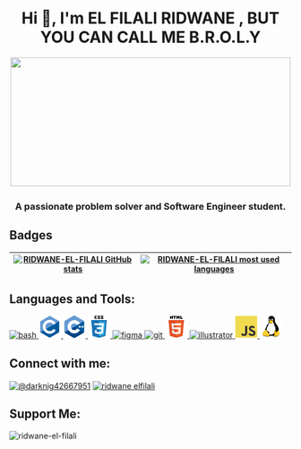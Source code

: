 <h1 align="center">Hi 🎃, I'm EL FILALI RIDWANE , BUT YOU CAN CALL ME B.R.O.L.Y</h1>
<p align="center"> <img src="https://external-content.duckduckgo.com/iu/?u=https%3A%2F%2Fwww.codecorners.com%2Fwp-content%2Fuploads%2F2018%2F05%2Fsenior-front-end-developer-openings-1.gif&f=1&nofb=1&ipt=189b009f82b2791d45519a08d5432d27e81488035661d2d50ec89db2cb57c132&ipo=images" width="500" height="230"/> </p>


<h3 align="center">A passionate problem solver and Software Engineer student.</h3>

<h2 > Badges </h2>
<!-- <p align="center">
<a href="https://github.com/oakoudad/badge42"><img src="https://badge.mediaplus.ma/colorfulwaves/cel-oiri" alt="cel-oiri's 42 stats" /></a>
</p> -->

| [![RIDWANE-EL-FILALI GitHub stats](https://github-readme-stats.vercel.app/api?username=RIDWANE-EL-FILALI&count_private=true&show_icons=true&hide=issues&hide_border=true&theme=midnight-purple)](https://github.com/RIDWANE-EL-FILALI?tab=repositories) | [![RIDWANE-EL-FILALI most used languages](https://github-readme-stats.vercel.app/api/top-langs/?username=RIDWANE-EL-FILALI&layout=compact&hide_border=true&theme=midnight-purple)](https://github.com/RIDWANE-EL-FILALI?tab=repositories) |
|:-:|:-:|


<h2 align="left">Languages and Tools:</h2>
<p align="left"> <a href="https://www.gnu.org/software/bash/" target="_blank" rel="noreferrer"> <img src="https://www.vectorlogo.zone/logos/gnu_bash/gnu_bash-icon.svg" alt="bash" width="40" height="40"/> </a> 
<a href="https://www.cprogramming.com/" target="_blank" rel="noreferrer"> <img src="https://raw.githubusercontent.com/devicons/devicon/master/icons/c/c-original.svg" alt="c" width="40" height="40"/> </a> <a href="https://www.w3schools.com/cpp/" target="_blank" rel="noreferrer"> <img src="https://raw.githubusercontent.com/devicons/devicon/master/icons/cplusplus/cplusplus-original.svg" alt="cplusplus" width="40" height="40"/> </a> <a href="https://www.w3schools.com/css/" target="_blank" rel="noreferrer"> <img src="https://raw.githubusercontent.com/devicons/devicon/master/icons/css3/css3-original-wordmark.svg" alt="css3" width="40" height="40"/> </a> <a href="https://www.figma.com/" target="_blank" rel="noreferrer"> <img src="https://www.vectorlogo.zone/logos/figma/figma-icon.svg" alt="figma" width="40" height="40"/> </a> <a href="https://git-scm.com/" target="_blank" rel="noreferrer"> <img src="https://www.vectorlogo.zone/logos/git-scm/git-scm-icon.svg" alt="git" width="40" height="40"/> </a> <a href="https://www.w3.org/html/" target="_blank" rel="noreferrer"> <img src="https://raw.githubusercontent.com/devicons/devicon/master/icons/html5/html5-original-wordmark.svg" alt="html5" width="40" height="40"/> </a> <a href="https://www.adobe.com/in/products/illustrator.html" target="_blank" rel="noreferrer"> <img src="https://www.vectorlogo.zone/logos/adobe_illustrator/adobe_illustrator-icon.svg" alt="illustrator" width="40" height="40"/> </a> <a href="https://developer.mozilla.org/en-US/docs/Web/JavaScript" target="_blank" rel="noreferrer"> <img src="https://raw.githubusercontent.com/devicons/devicon/master/icons/javascript/javascript-original.svg" alt="javascript" width="40" height="40"/> </a> <a href="https://www.linux.org/" target="_blank" rel="noreferrer"> <img src="https://raw.githubusercontent.com/devicons/devicon/master/icons/linux/linux-original.svg" alt="linux" width="40" height="40"/> </a> </p>

<h2 align="left">Connect with me:</h2>
<p align="left">
<a href="https://twitter.com/@darknig42667951" target="blank"><img align="center" src="https://raw.githubusercontent.com/rahuldkjain/github-profile-readme-generator/master/src/images/icons/Social/twitter.svg" alt="@darknig42667951" height="30" width="40" /></a>
<a href="https://linkedin.com/in/ridwane elfilali" target="blank"><img align="center" src="https://raw.githubusercontent.com/rahuldkjain/github-profile-readme-generator/master/src/images/icons/Social/linked-in-alt.svg" alt="ridwane elfilali" height="30" width="40" /></a>
</p>

<h2 align="left">Support Me:</h2>
<p><a href="https://www.buymeacoffee.com/B.R.O.L.Y"> <img align="left" src="https://cdn.buymeacoffee.com/buttons/v2/default-yellow.png" height="50" width="210" alt="ridwane-el-filali" /></a></p><br><br>


